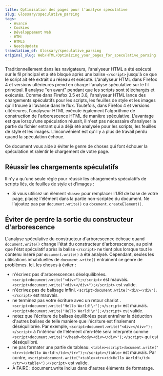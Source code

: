 ```yaml
---
title: Optimisation des pages pour l'analyse spéculative
slug: Glossary/speculative_parsing
tags:
  - Avancé
  - Cookies
  - Développement Web
  - HTML
  - HTML5
  - NeedsUpdate
translation_of: Glossary/speculative_parsing
original_slug: Web/HTML/Optimizing_your_pages_for_speculative_parsing
---
```

Traditionnellement dans les navigateurs, l'analyseur HTML a été exécuté sur le fil principal et a été bloqué après une balise `</script>` jusqu'à ce que le script ait été extrait du réseau et exécuté. L'analyseur HTML dans Firefox 4 et versions ultérieures prend en charge l'analyse spéculative sur le fil principal. Il analyse "en avant" pendant que les scripts sont téléchargés et exécutés. Comme dans Firefox 3.5 et 3.6, l'analyseur HTML lance des chargements spéculatifs pour les scripts, les feuilles de style et les images qu'il trouve à l'avance dans le flux. Toutefois, dans Firefox 4 et versions ultérieures, l'analyseur HTML exécute également l'algorithme de construction de l'arborescence HTML de manière spéculative. L'avantage est que lorsqu'une spéculation réussit, il n'est pas nécessaire d'analyser la partie du fichier entrant qui a déjà été analysée pour les scripts, les feuilles de style et les images. L'inconvénient est qu'il y a plus de travail perdu quand la spéculation échoue.

Ce document vous aide à éviter le genre de choses qui font échouer la spéculation et ralentir le chargement de votre page.

## Réussir les chargements spéculatifs

Il n'y a qu'une seule règle pour réussir les chargements spéculatifs de scripts liés, de feuilles de style et d'images :

- Si vous utilisez un élément `<base>` pour remplacer l'URI de base de votre page, placez l'élément dans la partie non-scriptée du document. Ne l'ajoutez pas par `document.write()` ou `document.createElement()`.

## Éviter de perdre la sortie du constructeur d'arborescence

L'analyse spéculative du constructeur d'arborescence échoue quand `document.write()` change l'état du constructeur d'arborescence, au point que l'état spéculatif après la balise `</script>` ne tient plus lorsque tout le contenu inséré par `document.write()` a été analysé. Cependant, seules les utilisations inhabituelles de `document.write()` entraînent ce genre de problèmes. Ici, les choses à éviter :

- n'écrivez pas d'arborescences déséquilibrées. `<script>document.write("<div>");</script>` est mauvais. `<script>document.write("<div></div>");</script>` est valide.
- n'écrivez pas de balisage infini. `<script>document.write("<div></div");</script>` est mauvais.
- ne terminez pas votre écriture avec un retour chariot . `<script>document.write("Hello World!\r");</script>` est mauvais. `<script>document.write("Hello World!\n");</script>` est valide.
- notez que l'écriture de balises équilibrées peut entraîner la déduction d'autres balises de telle manière que l'écriture est finalement déséquilibrée. Par exemple, `<script>document.write("<div></div>");</script>` à l'intérieur de l'élément d'en-tête sera interprété comme `<script>document.write("</head><body><div></div>");</script>` qui est déséquilibré.
- ne pas formater une partie de tableau. `<table><script>document.write("<tr><td>Hello World!</td></tr>");</script></table>` est mauvais. Par contre, `<script>document.write("<table><tr><td>Hello World!</td></tr></table>");</script>` est valide.
- À FAIRE : document.write inclus dans d'autres éléments de formatage.
